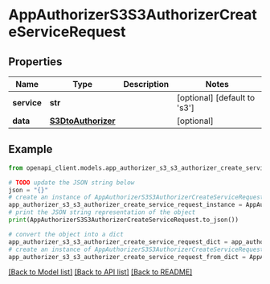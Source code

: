 # AppAuthorizerS3S3AuthorizerCreateServiceRequest


## Properties

Name | Type | Description | Notes
------------ | ------------- | ------------- | -------------
**service** | **str** |  | [optional] [default to 's3']
**data** | [**S3DtoAuthorizer**](S3DtoAuthorizer.md) |  | [optional] 

## Example

```python
from openapi_client.models.app_authorizer_s3_s3_authorizer_create_service_request import AppAuthorizerS3S3AuthorizerCreateServiceRequest

# TODO update the JSON string below
json = "{}"
# create an instance of AppAuthorizerS3S3AuthorizerCreateServiceRequest from a JSON string
app_authorizer_s3_s3_authorizer_create_service_request_instance = AppAuthorizerS3S3AuthorizerCreateServiceRequest.from_json(json)
# print the JSON string representation of the object
print(AppAuthorizerS3S3AuthorizerCreateServiceRequest.to_json())

# convert the object into a dict
app_authorizer_s3_s3_authorizer_create_service_request_dict = app_authorizer_s3_s3_authorizer_create_service_request_instance.to_dict()
# create an instance of AppAuthorizerS3S3AuthorizerCreateServiceRequest from a dict
app_authorizer_s3_s3_authorizer_create_service_request_from_dict = AppAuthorizerS3S3AuthorizerCreateServiceRequest.from_dict(app_authorizer_s3_s3_authorizer_create_service_request_dict)
```
[[Back to Model list]](../README.md#documentation-for-models) [[Back to API list]](../README.md#documentation-for-api-endpoints) [[Back to README]](../README.md)


